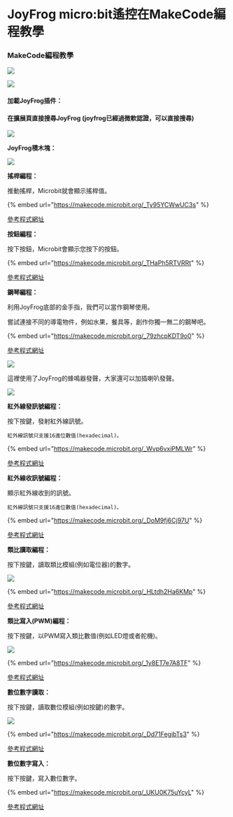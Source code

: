 # JoyFrog micro:bit遙控在MakeCode編程教學

### MakeCode編程教學

![](https://kittenbothk.readthedocs.io/en/latest/\_images/mcbanner4.png)

![](https://kittenbothk.readthedocs.io/en/latest/\_images/joyfrog1.png)

#### 加載JoyFrog插件：

#### 在擴展頁直接搜尋JoyFrog (joyfrog已經過微軟認證，可以直接搜尋)

![](https://kittenbothk.readthedocs.io/en/latest/\_images/joyfrog\_search.png)

**JoyFrog積木塊：**

![](https://kittenbothk.readthedocs.io/en/latest/\_images/joyfrog2.png)

**搖桿編程：**

推動搖桿，Microbit就會顯示搖桿值。

{% embed url="https://makecode.microbit.org/_Ty95YCWwUC3s" %}

[參考程式網址](https://makecode.microbit.org/\_Ty95YCWwUC3s)

**按鈕編程：**

按下按鈕，Microbit會顯示您按下的按鈕。

{% embed url="https://makecode.microbit.org/_THaPh5RTVRRt" %}

[參考程式網址](https://makecode.microbit.org/\_THaPh5RTVRRt)

**鋼琴編程：**

利用JoyFrog底部的金手指，我們可以當作鋼琴使用。

嘗試連接不同的導電物件，例如水果，餐具等，創作你獨一無二的鋼琴吧。

{% embed url="https://makecode.microbit.org/_79zhcpKDT9o0" %}

[參考程式網址](https://makecode.microbit.org/\_79zhcpKDT9o0)

![](https://kittenbothk.readthedocs.io/en/latest/\_images/piano2.png)

這裡使用了JoyFrog的蜂鳴器發聲，大家還可以加插喇叭發聲。

![](https://kittenbothk.readthedocs.io/en/latest/\_images/joyfrog\_3.5.png)

**紅外線發訊號編程：**

按下按鍵，發射紅外線訊號。

```
紅外線訊號只支援16進位數值(hexadecimal)。
```

{% embed url="https://makecode.microbit.org/_Wvp6vxiPMLWr" %}

[參考程式網址](https://makecode.microbit.org/\_Wvp6vxiPMLWr)

**紅外線收訊號編程：**

顯示紅外線收到的訊號。

```
紅外線訊號只支援16進位數值(hexadecimal)。
```

{% embed url="https://makecode.microbit.org/_DoM9fj6Cj97U" %}

[參考程式網址](https://makecode.microbit.org/\_DoM9fj6Cj97U)

**類比讀取編程：**

按下按鍵，讀取類比模組(例如電位器)的數字。

![](https://kittenbothk.readthedocs.io/en/latest/\_images/joyfrogPoten.png)

{% embed url="https://makecode.microbit.org/_HLtdh2Ha6KMp" %}

[參考程式網址](https://makecode.microbit.org/\_HLtdh2Ha6KMp)

**類比寫入(PWM)編程：**

按下按鍵，以PWM寫入類比數值(例如LED燈或者舵機)。

![](https://kittenbothk.readthedocs.io/en/latest/\_images/joyfrogLED.png)

{% embed url="https://makecode.microbit.org/_1y8ET7e7A8TF" %}

[參考程式網址](https://makecode.microbit.org/\_1y8ET7e7A8TF)

**數位數字讀取：**

按下按鍵，讀取數位模組(例如按鍵)的數字。

![](https://kittenbothk.readthedocs.io/en/latest/\_images/joyfrogButton.png)

{% embed url="https://makecode.microbit.org/_Dd71FegibTs3" %}

[參考程式網址](https://makecode.microbit.org/\_Dd71FegibTs3)

**數位數字寫入：**

按下按鍵，寫入數位數字。

{% embed url="https://makecode.microbit.org/_UKU0K75uYcyL" %}

[參考程式網址](https://makecode.microbit.org/\_UKU0K75uYcyL)
